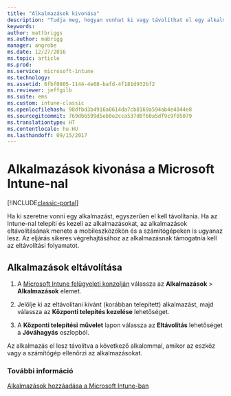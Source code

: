 ```yaml
---
title: "Alkalmazások kivonása"
description: "Tudja meg, hogyan vonhat ki vagy távolíthat el egy alkalmazást az Intune segítségével."
keywords: 
author: mattbriggs
ms.author: mabrigg
manager: angrobe
ms.date: 12/27/2016
ms.topic: article
ms.prod: 
ms.service: microsoft-intune
ms.technology: 
ms.assetid: 6fbf0805-1144-4e08-bafd-4f181d932bf2
ms.reviewer: jeffgilb
ms.suite: ems
ms.custom: intune-classic
ms.openlocfilehash: 98dfbd3b4916a0614da7cb8169a594ab4e4044e8
ms.sourcegitcommit: 769db6599d5eb0e2cca537d0f60a5df9c9f05079
ms.translationtype: HT
ms.contentlocale: hu-HU
ms.lasthandoff: 09/15/2017
---
```

# <a name="retire-apps-using-microsoft-intune"></a>Alkalmazások kivonása a Microsoft Intune-nal

[!INCLUDE[classic-portal](../includes/classic-portal.md)]

Ha ki szeretne vonni egy alkalmazást, egyszerűen el kell távolítania. Ha az Intune-nal telepíti és kezeli az alkalmazásokat, az alkalmazások eltávolításának menete a mobileszközökön és a számítógépeken is ugyanaz lesz. Az eljárás sikeres végrehajtásához az alkalmazásnak támogatnia kell az eltávolítási folyamatot.

## <a name="uninstall-an-app"></a>Alkalmazások eltávolítása

1.  A [Microsoft Intune felügyeleti konzolján](https://manage.microsoft.com) válassza az **Alkalmazások** &gt; **Alkalmazások** elemet.

2.  Jelölje ki az eltávolítani kívánt (korábban telepített) alkalmazást, majd válassza az **Központi telepítés kezelése** lehetőséget.

3.  A **Központi telepítési művelet** lapon válassza az **Eltávolítás** lehetőséget a **Jóváhagyás** oszlopból.

Az alkalmazás el lesz távolítva a következő alkalommal, amikor az eszköz vagy a számítógép ellenőrzi az alkalmazásokat.

### <a name="see-also"></a>További információ
[Alkalmazások hozzáadása a Microsoft Intune-ban](add-apps.md)
